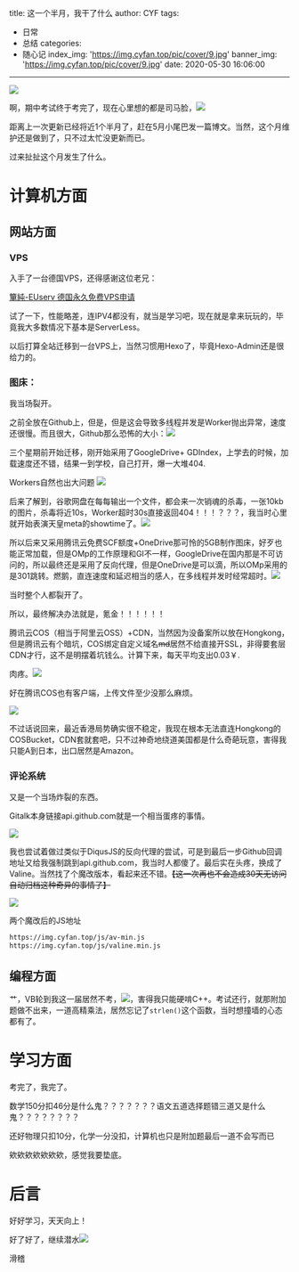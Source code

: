 title: 这一个半月，我干了什么
author: CYF
tags:
  - 日常
  - 总结
categories:
  - 随心记
index_img: 'https://img.cyfan.top/pic/cover/9.jpg'
banner_img: 'https://img.cyfan.top/pic/cover/9.jpg'
date: 2020-05-30 16:06:00
---
![](https://img.cyfan.top/pic/moji/wjlkdhxs.jpg)

啊，期中考试终于考完了，现在心里想的都是司马脸，![](https://img.cyfan.top/pic/moji/huaji.gif)

距离上一次更新已经将近1个半月了，赶在5月小尾巴发一篇博文。当然，这个月维护还是做到了，只不过太忙没更新而已。

过来扯扯这个月发生了什么。

# 计算机方面

## 网站方面

### VPS

入手了一台德国VPS，还得感谢这位老兄：

[簞純-EUserv 德国永久免费VPS申请](https://blog.qwqdanchun.cn/archives/1001)

试了一下，性能略差，连IPV4都没有，就当是学习吧，现在就是拿来玩玩的，毕竟我大多数情况下基本是ServerLess。

以后打算全站迁移到一台VPS上，当然习惯用Hexo了，毕竟Hexo-Admin还是很给力的。

### 图床：

我当场裂开。

之前全放在Github上，但是，但是这会导致多线程并发是Worker抛出异常，速度还很慢。而且很大，Github那么恐怖的大小：![](https://img.cyfan.top/pic/post/206.jpg)

三个星期前开始迁移，刚开始采用了GoogleDrive+
GDIndex，上学去的时候，加载速度还不错，结果一到学校，自己打开，爆一大堆404.

Workers自然也出大问题
![](https://img.cyfan.top/pic/post/pasted-205.png)

后来了解到，谷歌网盘在每每输出一个文件，都会来一次销魂的杀毒，一张10kb的图片，杀毒将近10s，Worker超时30s直接返回404！！！？？？，我当时心里就开始表演天皇meta的showtime了。![](https://img.cyfan.top/pic/moji/喷血.png)

所以后来又采用腾讯云免费SCF额度+OneDrive那可怜的5GB制作图床，好歹也能正常加载，但是OMp的工作原理和GI不一样，GoogleDrive在国内那是不可访问的，所以最终还是采用了反向代理，但是OneDrive是可以滴，所以OMp采用的是301跳转。燃鹅，直连速度和延迟相当的感人，在多线程并发时经常超时。![](https://img.cyfan.top/pic/moji/tx.png)

当时整个人都裂开了。

所以，最终解决办法就是，氪金！！！！！！

腾讯云COS（相当于阿里云OSS）+CDN，当然因为没备案所以放在Hongkong，但是腾讯云有个暗坑，COS绑定自定义域名~~md~~居然不给直接开SSL，非得要套层CDN才行，这不是明摆着坑钱么。计算下来，每天平均支出0.03￥.

肉疼。![](https://img.cyfan.top/pic/moji/s.png)

好在腾讯COS也有客户端，上传文件至少没那么麻烦。


![](https://img.cyfan.top/pic/post/207.jpg)

不过话说回来，最近香港局势确实很不稳定，我现在根本无法直连Hongkong的COSBucket，CDN套就套吧，只不过神奇地绕道美国都是什么奇葩玩意，害得我只能A到日本，出口居然是Amazon。

### 评论系统

又是一个当场炸裂的东西。

Gitalk本身链接api.github.com就是一个相当蛋疼的事情。

![](https://img.cyfan.top/pic/post/205.jpg)

我也尝试着做过类似于DiqusJS的反向代理的尝试，可是到最后一步Github回调地址又给我强制跳到api.github.com，我当时人都傻了。最后实在头疼，换成了Valine。当然找了个魔改版本，看起来还不错。~~【这一次再也不会造成30天无访问自动归档这种奇异的事情了】~~

![](https://img.cyfan.top/pic/post/208.jpg)

两个魔改后的JS地址

```html
https://img.cyfan.top/js/av-min.js
https://img.cyfan.top/js/valine.min.js
```

## 编程方面

艹，VB轮到我这一届居然不考，![](https://img.cyfan.top/pic/moji/qgbf.png)，害得我只能硬啃C++。考试还行，就那附加题做不出来，一道高精乘法，居然忘记了`strlen()`这个函数，当时想撞墙的心态都有了。

# 学习方面

考完了，我完了。

数学150分扣46分是什么鬼？？？？？？？语文五道选择题错三道又是什么鬼？？？？？？？？

<span class="heimu">还好物理只扣10分，化学一分没扣，计算机也只是附加题最后一道不会写而已</span>

欸欸欸欸欸欸欸，感觉我要垫底。

# 后言

好好学习，天天向上！

好了好了，继续潜水![](https://img.cyfan.top/pic/moji/无奈.png)

滑稽